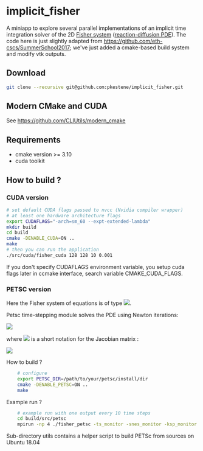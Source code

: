 # implicit_fisher
A miniapp to explore several parallel implementations of an implicit time integration solver of the 2D [Fisher system](https://en.wikipedia.org/wiki/Fisher%27s_equation) ([reaction-diffusion PDE](https://en.wikipedia.org/wiki/Reaction%E2%80%93diffusion_system)).
The code here is just slightly adapted from https://github.com/eth-cscs/SummerSchool2017; we've just added a cmake-based build system and modify vtk outputs.

## Download

```bash
git clone --recursive git@github.com:pkestene/implicit_fisher.git
```

## Modern CMake and CUDA

See https://github.com/CLIUtils/modern_cmake

## Requirements

- cmake version >= 3.10
- cuda toolkit

## How to build ?

### CUDA version

```bash
# set default CUDA flags passed to nvcc (Nvidia compiler wrapper)
# at least one hardware architecture flags
export CUDAFLAGS="-arch=sm_60 --expt-extended-lambda"
mkdir build
cd build
cmake -DENABLE_CUDA=ON ..
make
# then you can run the application
./src/cuda/fisher_cuda 128 128 10 0.001
```

If you don't specify CUDAFLAGS environment variable, you setup cuda flags later in ccmake interface, search variable CMAKE_CUDA_FLAGS.


### PETSC version

Here the Fisher system of equations is of type <img src="https://render.githubusercontent.com/render/math?math=\frac{\partial U}{\partial t} = f(U,t)">.

Petsc time-stepping module solves the PDE using Newton iterations:

<img src="https://render.githubusercontent.com/render/math?math=x^{k%2B1} = x^k - [ f'(x^k) ]^{-1} * f(x^k)">

where <img src="https://render.githubusercontent.com/render/math?math=f'"> is a short notation for the Jacobian matrix :

<img src="https://render.githubusercontent.com/render/math?math=f'=\frac{\partial f}{\partial U}">

How to build ?

``` bash
    # configure
    export PETSC_DIR=/path/to/your/petsc/install/dir
    cmake -DENABLE_PETSC=ON ..
    make
```

Example run ?

``` bash
    # example run with one output every 10 time steps
    cd build/src/petsc
    mpirun -np 4 ./fisher_petsc -ts_monitor -snes_monitor -ksp_monitor -ts_view -filename fisher -dump_vtk 10
```

Sub-directory utils contains a helper script to build PETSc from sources on Ubuntu 18.04
